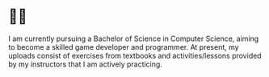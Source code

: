 # 👾👾

I am currently pursuing a Bachelor of Science in Computer Science, aiming to become a skilled game developer and programmer. At present, my uploads consist of exercises from textbooks and activities/lessons provided by my instructors that I am actively practicing. 

